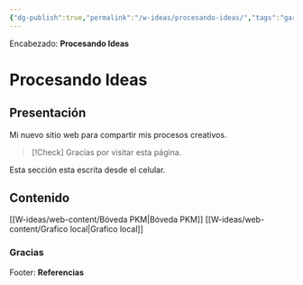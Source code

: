 ```yaml
---
{"dg-publish":true,"permalink":"/w-ideas/procesando-ideas/","tags":"gardenEntry"}
---
```



<div class="transclusion internal-embed is-loaded"><div class="markdown-embed">



Encabezado: **Procesando Ideas**

</div></div>


# Procesando Ideas

## Presentación
Mi nuevo sitio web para compartir mis procesos creativos.

>[!Check] Gracias por visitar esta página.

Esta sección esta escrita desde el celular.

## Contenido

[[W-ideas/web-content/Bóveda PKM\|Bóveda PKM]]
[[W-ideas/web-content/Grafico local\|Grafico local]]

### Gracias


<div class="transclusion internal-embed is-loaded"><div class="markdown-embed">



Footer: **Referencias**

</div></div>
